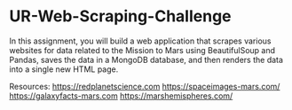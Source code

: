 # UR-Web-Scraping-Challenge

In this assignment, you will build a web application that scrapes various websites for data related to the Mission to Mars using BeautifulSoup and Pandas, saves the data in a MongoDB database, and then renders the data into a single new HTML page. 





Resources:
https://redplanetscience.com
https://spaceimages-mars.com/
https://galaxyfacts-mars.com
https://marshemispheres.com/
